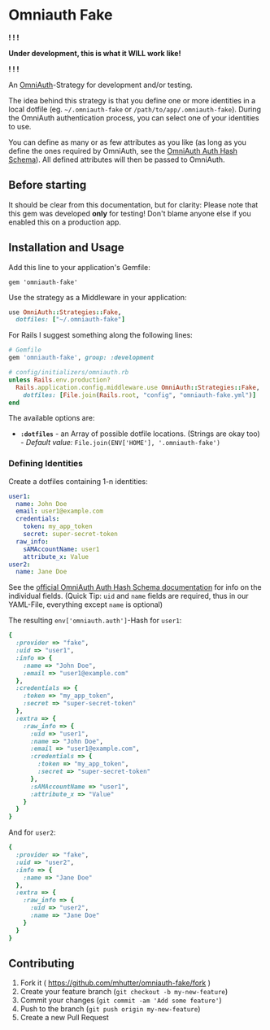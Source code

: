# Omniauth Fake

**! ! !**

**Under development, this is what it WILL work like!**

**! ! !**

An [OmniAuth](https://github.com/intridea/omniauth)-Strategy for development and/or testing.

The idea behind this strategy is that you define one or more identities in a local dotfile (eg. `~/.omniauth-fake` or `/path/to/app/.omniauth-fake`). During the OmniAuth authentication process, you can select one of your identities to use.

You can define as many or as few attributes as you like (as long as you define the ones required by OmniAuth, see the [OmniAuth Auth Hash Schema][auth-schema]). All defined attributes will then be passed to OmniAuth.

## Before starting

It should be clear from this documentation, but for clarity: Please note that this gem was developed **only** for testing! Don't blame anyone else if you enabled this on a production app.

## Installation and Usage

Add this line to your application's Gemfile:

    gem 'omniauth-fake'

Use the strategy as a Middleware in your application:

```ruby
use OmniAuth::Strategies::Fake,
  dotfiles: ["~/.omniauth-fake"]
```

For Rails I suggest something along the following lines:

```ruby
# Gemfile
gem 'omniauth-fake', group: :development

# config/initializers/omniauth.rb
unless Rails.env.production?
  Rails.application.config.middleware.use OmniAuth::Strategies::Fake,
    dotfiles: [File.join(Rails.root, "config", "omniauth-fake.yml")]
end
```

The available options are:

* **`:dotfiles`** - an Array of possible dotfile locations. (Strings are okay too) - _Default value:_ `File.join(ENV['HOME'], '.omniauth-fake')`


### Defining Identities

Create a dotfiles containing 1-n identities:

```yaml
user1:
  name: John Doe
  email: user1@example.com
  credentials:
    token: my_app_token
    secret: super-secret-token
  raw_info:
    sAMAccountName: user1
    attribute_x: Value
user2:
  name: Jane Doe
```

See the [official OmniAuth Auth Hash Schema documentation][auth-schema] for info on the individual fields. (Quick Tip: `uid` and `name` fields are required, thus in our YAML-File, everything except `name` is optional)

The resulting `env['omniauth.auth']`-Hash for `user1`:

```ruby
{
  :provider => "fake",
  :uid => "user1",
  :info => {
    :name => "John Doe",
    :email => "user1@example.com"
  },
  :credentials => {
    :token => "my_app_token",
    :secret => "super-secret-token"
  },
  :extra => {
    :raw_info => {
      :uid => "user1",
      :name => "John Doe",
      :email => "user1@example.com",
      :credentials => {
        :token => "my_app_token",
        :secret => "super-secret-token"
      },
      :sAMAccountName => "user1",
      :attribute_x => "Value"
    }
  }
}
```
And for `user2`:

```ruby
{
  :provider => "fake",
  :uid => "user2",
  :info => {
    :name => "Jane Doe"
  },
  :extra => {
    :raw_info => {
      :uid => "user2",
      :name => "Jane Doe"
    }
  }
}
```

## Contributing

1. Fork it ( https://github.com/mhutter/omniauth-fake/fork )
2. Create your feature branch (`git checkout -b my-new-feature`)
3. Commit your changes (`git commit -am 'Add some feature'`)
4. Push to the branch (`git push origin my-new-feature`)
5. Create a new Pull Request

[auth-schema]: https://github.com/intridea/omniauth/wiki/Auth-Hash-Schema
